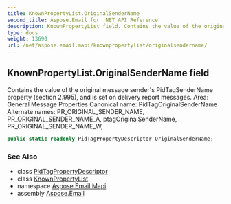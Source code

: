 ```yaml
---
title: KnownPropertyList.OriginalSenderName
second_title: Aspose.Email for .NET API Reference
description: KnownPropertyList field. Contains the value of the original message senders PidTagSenderName property section 2.995 and is set on delivery report messages. Area General Message Properties Canonical name PidTagOriginalSenderName Alternate names PR_ORIGINAL_SENDER_NAME PR_ORIGINAL_SENDER_NAME_A ptagOriginalSenderName PR_ORIGINAL_SENDER_NAME_W
type: docs
weight: 13690
url: /net/aspose.email.mapi/knownpropertylist/originalsendername/
---
```

## KnownPropertyList.OriginalSenderName field

Contains the value of the original message sender's PidTagSenderName property (section 2.995), and is set on delivery report messages. Area: General Message Properties Canonical name: PidTagOriginalSenderName Alternate names: PR_ORIGINAL_SENDER_NAME, PR_ORIGINAL_SENDER_NAME_A, ptagOriginalSenderName, PR_ORIGINAL_SENDER_NAME_W,

```csharp
public static readonly PidTagPropertyDescriptor OriginalSenderName;
```

### See Also

* class [PidTagPropertyDescriptor](../../pidtagpropertydescriptor/)
* class [KnownPropertyList](../)
* namespace [Aspose.Email.Mapi](../../knownpropertylist/)
* assembly [Aspose.Email](../../../)


